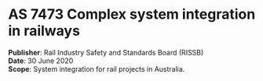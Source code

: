 AS 7473 Complex system integration in railways
==============================================

**Publisher**: Rail Industry Safety and Standards Board (RISSB) \
**Date**: 30 June 2020 \
**Scope**: System integration for rail projects in Australia.

